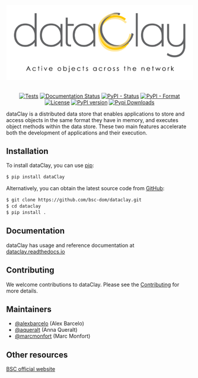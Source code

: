 
<h1 align="center">

![dataClay](https://github.com/bsc-dom/dataclay/blob/main/docs/_static/dataclay-full.png)

</h1>

<p align="center">
  <a href="https://github.com/bsc-dom/dataclay/actions/workflows/tests.yml"><img alt="Tests" src="https://github.com/bsc-dom/dataclay/actions/workflows/tests.yml/badge.svg" /></a>
  <a href="https://dataclay.readthedocs.io/en/latest/?badge=latest"><img alt="Documentation Status" src="https://readthedocs.org/projects/dataclay/badge/?version=latest" /></a>
  <a href="https://pypi.org/project/dataclay/"><img alt="PyPI - Status" src="https://img.shields.io/pypi/status/dataclay" /></a>
  <a href="https://pypi.org/project/dataclay/"><img alt="PyPI - Format" src="https://img.shields.io/pypi/format/dataclay" /></a>
  <a href="https://github.com/bsc-dom/dataclay/blob/main/LICENSE.txt"><img alt="License" src="https://img.shields.io/github/license/bsc-dom/dataclay" /></a>
  <a href="https://badge.fury.io/py/dataclay"><img src="https://badge.fury.io/py/dataclay.svg" alt="PyPI version" height="18"></a>
  <a href="https://pepy.tech/project/dataclay"><img alt="Pypi Downloads" src="https://pepy.tech/badge/dataclay" /></a>
</p>

dataClay is a distributed data store that enables applications to store and access objects in the same format they have in memory, and executes object methods within the data store. These two main features accelerate both the development of applications and their execution.

## Installation

To install dataClay, you can use [pip](https://pip.pypa.io):

```bash
$ pip install dataClay
```

Alternatively, you can obtain the latest source code from [GitHub](https://github.com/bsc-dom/dataclay):

```bash
$ git clone https://github.com/bsc-dom/dataclay.git
$ cd dataclay
$ pip install .
```

## Documentation

dataClay has usage and reference documentation at [dataclay.readthedocs.io](https://dataclay.readthedocs.io/en/latest/)

## Contributing

We welcome contributions to dataClay. Please see the [Contributing](https://dataclay.readthedocs.io/en/latest/contributing.html) for more details.

## Maintainers

- [@alexbarcelo](https://github.com/alexbarcelo) (Alex Barcelo)
- [@aqueralt](https://github.com/aqueralt) (Anna Queralt)
- [@marcmonfort](https://github.com/marcmonfort) (Marc Monfort)

## Other resources

[BSC official website](https://www.bsc.es/dataclay)